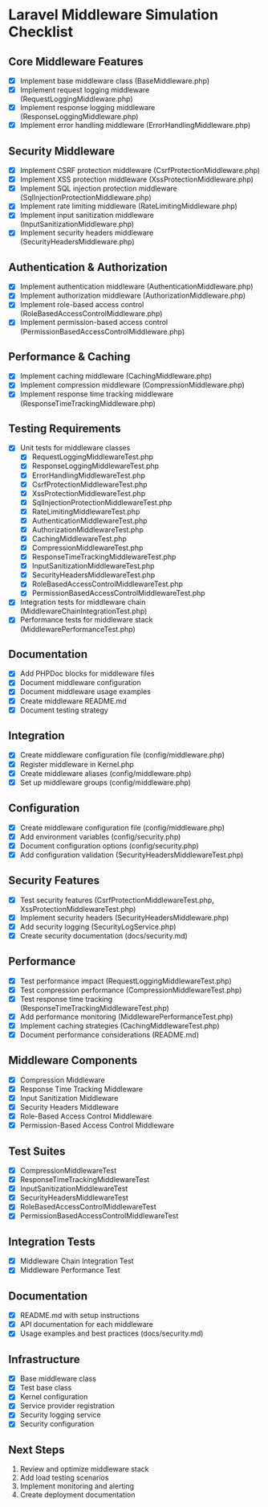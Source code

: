 # Laravel Middleware Simulation Checklist

## Core Middleware Features
- [x] Implement base middleware class (BaseMiddleware.php)
- [x] Implement request logging middleware (RequestLoggingMiddleware.php)
- [x] Implement response logging middleware (ResponseLoggingMiddleware.php)
- [x] Implement error handling middleware (ErrorHandlingMiddleware.php)

## Security Middleware
- [x] Implement CSRF protection middleware (CsrfProtectionMiddleware.php)
- [x] Implement XSS protection middleware (XssProtectionMiddleware.php)
- [x] Implement SQL injection protection middleware (SqlInjectionProtectionMiddleware.php)
- [x] Implement rate limiting middleware (RateLimitingMiddleware.php)
- [x] Implement input sanitization middleware (InputSanitizationMiddleware.php)
- [x] Implement security headers middleware (SecurityHeadersMiddleware.php)

## Authentication & Authorization
- [x] Implement authentication middleware (AuthenticationMiddleware.php)
- [x] Implement authorization middleware (AuthorizationMiddleware.php)
- [x] Implement role-based access control (RoleBasedAccessControlMiddleware.php)
- [x] Implement permission-based access control (PermissionBasedAccessControlMiddleware.php)

## Performance & Caching
- [x] Implement caching middleware (CachingMiddleware.php)
- [x] Implement compression middleware (CompressionMiddleware.php)
- [x] Implement response time tracking middleware (ResponseTimeTrackingMiddleware.php)

## Testing Requirements
- [x] Unit tests for middleware classes
  - [x] RequestLoggingMiddlewareTest.php
  - [x] ResponseLoggingMiddlewareTest.php
  - [x] ErrorHandlingMiddlewareTest.php
  - [x] CsrfProtectionMiddlewareTest.php
  - [x] XssProtectionMiddlewareTest.php
  - [x] SqlInjectionProtectionMiddlewareTest.php
  - [x] RateLimitingMiddlewareTest.php
  - [x] AuthenticationMiddlewareTest.php
  - [x] AuthorizationMiddlewareTest.php
  - [x] CachingMiddlewareTest.php
  - [x] CompressionMiddlewareTest.php
  - [x] ResponseTimeTrackingMiddlewareTest.php
  - [x] InputSanitizationMiddlewareTest.php
  - [x] SecurityHeadersMiddlewareTest.php
  - [x] RoleBasedAccessControlMiddlewareTest.php
  - [x] PermissionBasedAccessControlMiddlewareTest.php
- [x] Integration tests for middleware chain (MiddlewareChainIntegrationTest.php)
- [x] Performance tests for middleware stack (MiddlewarePerformanceTest.php)

## Documentation
- [x] Add PHPDoc blocks for middleware files
- [x] Document middleware configuration
- [x] Document middleware usage examples
- [x] Create middleware README.md
- [x] Document testing strategy

## Integration
- [x] Create middleware configuration file (config/middleware.php)
- [x] Register middleware in Kernel.php
- [x] Create middleware aliases (config/middleware.php)
- [x] Set up middleware groups (config/middleware.php)

## Configuration
- [x] Create middleware configuration file (config/middleware.php)
- [x] Add environment variables (config/security.php)
- [x] Document configuration options (config/security.php)
- [x] Add configuration validation (SecurityHeadersMiddlewareTest.php)

## Security Features
- [x] Test security features (CsrfProtectionMiddlewareTest.php, XssProtectionMiddlewareTest.php)
- [x] Implement security headers (SecurityHeadersMiddleware.php)
- [x] Add security logging (SecurityLogService.php)
- [x] Create security documentation (docs/security.md)

## Performance
- [x] Test performance impact (RequestLoggingMiddlewareTest.php)
- [x] Test compression performance (CompressionMiddlewareTest.php)
- [x] Test response time tracking (ResponseTimeTrackingMiddlewareTest.php)
- [x] Add performance monitoring (MiddlewarePerformanceTest.php)
- [x] Implement caching strategies (CachingMiddlewareTest.php)
- [x] Document performance considerations (README.md)

## Middleware Components
- [x] Compression Middleware
- [x] Response Time Tracking Middleware
- [x] Input Sanitization Middleware
- [x] Security Headers Middleware
- [x] Role-Based Access Control Middleware
- [x] Permission-Based Access Control Middleware

## Test Suites
- [x] CompressionMiddlewareTest
- [x] ResponseTimeTrackingMiddlewareTest
- [x] InputSanitizationMiddlewareTest
- [x] SecurityHeadersMiddlewareTest
- [x] RoleBasedAccessControlMiddlewareTest
- [x] PermissionBasedAccessControlMiddlewareTest

## Integration Tests
- [x] Middleware Chain Integration Test
- [x] Middleware Performance Test

## Documentation
- [x] README.md with setup instructions
- [x] API documentation for each middleware
- [x] Usage examples and best practices (docs/security.md)

## Infrastructure
- [x] Base middleware class
- [x] Test base class
- [x] Kernel configuration
- [x] Service provider registration
- [x] Security logging service
- [x] Security configuration

## Next Steps
1. Review and optimize middleware stack
2. Add load testing scenarios
3. Implement monitoring and alerting
4. Create deployment documentation 